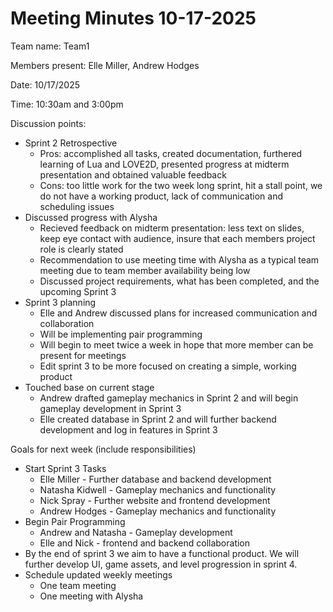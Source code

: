 # Meeting Minutes 10-17-2025

Team name: Team1

Members present: Elle Miller, Andrew Hodges

Date: 10/17/2025

Time: 10:30am and 3:00pm

Discussion points:

*   Sprint 2 Retrospective
    *   Pros: accomplished all tasks, created documentation, furthered learning of Lua and LOVE2D, presented progress at midterm presentation and obtained valuable feedback
    *   Cons: too little work for the two week long sprint, hit a stall point, we do not have a working product, lack of communication and scheduling issues
*  Discussed progress with Alysha
    *   Recieved feedback on midterm presentation: less text on slides, keep eye contact with audience, insure that each members project role is clearly stated
    *   Recommendation to use meeting time with Alysha as a typical team meeting due to team member availability being low
    *   Discussed project requirements, what has been completed, and the upcoming Sprint 3
*   Sprint 3 planning
    *   Elle and Andrew discussed plans for increased communication and collaboration
    *   Will be implementing pair programming
    *   Will begin to meet twice a week in hope that more member can be present for meetings
    *   Edit sprint 3 to be more focused on creating a simple, working product
*   Touched base on current stage
    *   Andrew drafted gameplay mechanics in Sprint 2 and will begin gameplay development in Sprint 3
    *   Elle created database in Sprint 2 and will further backend development and log in features in Sprint 3

Goals for next week (include responsibilities)

*   Start Sprint 3 Tasks
    *   Elle Miller - Further database and backend development
    *   Natasha Kidwell - Gameplay mechanics and functionality
    *   Nick Spray - Further website and frontend development
    *   Andrew Hodges - Gameplay mechanics and functionality
*   Begin Pair Programming 
    *   Andrew and Natasha - Gameplay development
    *   Elle and Nick - frontend and backend collaboration
*   By the end of sprint 3 we aim to have a functional product. We will further develop UI, game assets, and level progression in sprint 4. 
*   Schedule updated weekly meetings
    *   One team meeting 
    *   One meeting with Alysha